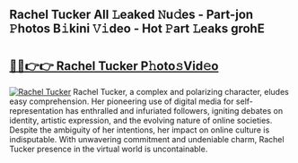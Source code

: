 ## Rachel Tucker All 𝙻eaked 𝙽u𝚍es - Part-jon 𝙿hotos B𝚒kini 𝚅𝚒deo - Hot 𝙿art 𝙻eaks grohE

# <h2><a href="http://ld03z8y.urlbe.top/?page=Rachel+Tucker">🔗🔗👉👉 Rachel Tucker P𝚑oto𝚜Vid𝚎o</a></h2>

[![Rachel Tucker](https://i.imgur.com/eBuTRDB.gif)](http://ld03z8y.urlbe.top/?page=Rachel+Tucker)
Rachel Tucker, a complex and polarizing character, eludes easy comprehension. Her pioneering use of digital media for self-representation has enthralled and infuriated followers, igniting debates on identity, artistic expression, and the evolving nature of online societies. Despite the ambiguity of her intentions, her impact on online culture is indisputable. With unwavering commitment and undeniable charm, Rachel Tucker presence in the virtual world is uncontainable.
